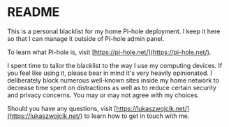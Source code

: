 # README #

This is a personal blacklist for my home Pi-hole deployment. I keep it here so that I can manage it outside of Pi-hole admin panel.

To learn what Pi-hole is, visit [https://pi-hole.net/](https://pi-hole.net/).

I spent time to tailor the blacklist to the way I use my computing devices. If you feel like using it, please bear in mind it's very heavily opinionated. I deliberately block numerous well-known sites inside my home network to decrease time spent on distractions as well as to reduce certain security and privacy concerns. You may or may not agree with my choices.

Should you have any questions, visit [https://lukaszwojcik.net/](https://lukaszwojcik.net/) to learn how to get in touch with me.